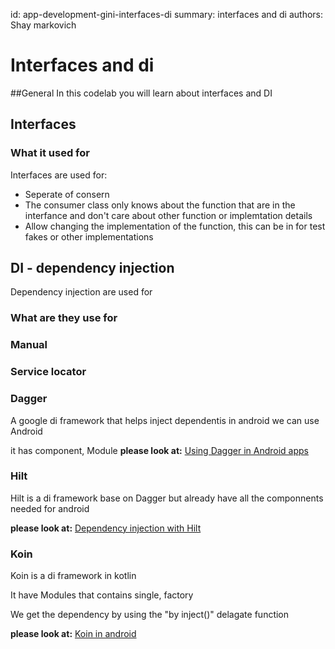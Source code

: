 id: app-development-gini-interfaces-di
summary: interfaces and di
authors: Shay markovich

# Interfaces and di

<!-- ------------------------ -->
##General
In this codelab you will learn about interfaces and DI

<!-- ------------------------ -->
## Interfaces

### What it used for
Interfaces are used for:
- Seperate of consern
- The consumer class only knows about the function that are in the interfance and don't care about other function or implemtation details
- Allow changing the implementation of the function, this can be in for test fakes or other implementations

<!-- ------------------------ -->
## DI - dependency injection
Dependency injection are used for 

### What are they use for

### Manual

### Service locator

### Dagger
A google di framework that helps inject dependentis
in android we can use Android

it has component, Module
**please look at:**
[Using Dagger in Android apps](https://developer.android.com/training/dependency-injection/dagger-android)

### Hilt
Hilt is a di framework base on Dagger but already have all the componnents needed for android

**please look at:**
[Dependency injection with Hilt](https://developer.android.com/training/dependency-injection/hilt-android)


### Koin
Koin is a di framework in kotlin

It have Modules that contains single, factory

We get the dependency by using the "by inject()" delagate function

**please look at:**
[Koin in android](https://insert-koin.io/docs/quickstart/android)